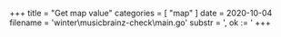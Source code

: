 +++
title = "Get map value"
categories = [ "map" ]
date = 2020-10-04
filename = 'winter\musicbrainz-check\main.go'
substr = ', ok := '
+++
